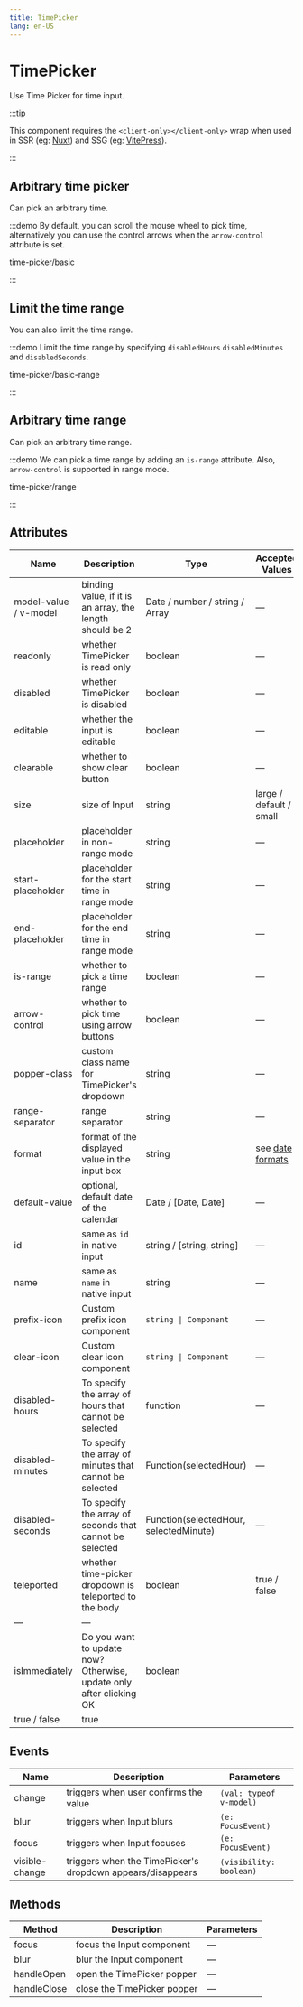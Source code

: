 ```yaml
---
title: TimePicker
lang: en-US
---
```


# TimePicker

Use Time Picker for time input.

:::tip

This component requires the `<client-only></client-only>` wrap when used in SSR (eg: [Nuxt](https://nuxt.com/v3)) and SSG (eg: [VitePress](https://vitepress.vuejs.org/)).

:::

## Arbitrary time picker

Can pick an arbitrary time.

:::demo By default, you can scroll the mouse wheel to pick time, alternatively you can use the control arrows when the `arrow-control` attribute is set.

time-picker/basic

:::

## Limit the time range

You can also limit the time range.

:::demo Limit the time range by specifying `disabledHours` `disabledMinutes` and `disabledSeconds`.

time-picker/basic-range

:::

## Arbitrary time range

Can pick an arbitrary time range.

:::demo We can pick a time range by adding an `is-range` attribute. Also, `arrow-control` is supported in range mode.

time-picker/range

:::

## Attributes

| Name                  | Description                                              | Type                                   | Accepted Values                                               | Default     |
| --------------------- | -------------------------------------------------------- | -------------------------------------- | ------------------------------------------------------------- | ----------- |
| model-value / v-model | binding value, if it is an array, the length should be 2 | Date / number / string / Array         | —                                                             | —           |
| readonly              | whether TimePicker is read only                          | boolean                                | —                                                             | false       |
| disabled              | whether TimePicker is disabled                           | boolean                                | —                                                             | false       |
| editable              | whether the input is editable                            | boolean                                | —                                                             | true        |
| clearable             | whether to show clear button                             | boolean                                | —                                                             | true        |
| size                  | size of Input                                            | string                                 | large / default / small                                       | —           |
| placeholder           | placeholder in non-range mode                            | string                                 | —                                                             | —           |
| start-placeholder     | placeholder for the start time in range mode             | string                                 | —                                                             | —           |
| end-placeholder       | placeholder for the end time in range mode               | string                                 | —                                                             | —           |
| is-range              | whether to pick a time range                             | boolean                                | —                                                             | false       |
| arrow-control         | whether to pick time using arrow buttons                 | boolean                                | —                                                             | false       |
| popper-class          | custom class name for TimePicker's dropdown              | string                                 | —                                                             | —           |
| range-separator       | range separator                                          | string                                 | —                                                             | '-'         |
| format                | format of the displayed value in the input box           | string                                 | see [date formats](/en-US/component/date-picker#date-formats) | HH:mm:ss    |
| default-value         | optional, default date of the calendar                   | Date / [Date, Date]                    | —                                                             | —           |
| id                    | same as `id` in native input                             | string / [string, string]              | —                                                             | -           |
| name                  | same as `name` in native input                           | string                                 | —                                                             | —           |
| prefix-icon           | Custom prefix icon component                             | `string \| Component`                  | —                                                             | Clock       |
| clear-icon            | Custom clear icon component                              | `string \| Component`                  | —                                                             | CircleClose |
| disabled-hours        | To specify the array of hours that cannot be selected    | function                               | —                                                             | —           |
| disabled-minutes      | To specify the array of minutes that cannot be selected  | Function(selectedHour)                 | —                                                             | —           |
| disabled-seconds      | To specify the array of seconds that cannot be selected  | Function(selectedHour, selectedMinute) | —                                                             | —           |
| teleported            | whether time-picker dropdown is teleported to the body   | boolean                                | true / false                                                  | true        |
—                                                             | —           |
| isImmediately         | Do you want to update now? Otherwise, update only after clicking OK | boolean           |
true / false                                                  | true        |

## Events

| Name           | Description                                                | Parameters              |
| -------------- | ---------------------------------------------------------- | ----------------------- |
| change         | triggers when user confirms the value                      | `(val: typeof v-model)` |
| blur           | triggers when Input blurs                                  | `(e: FocusEvent)`       |
| focus          | triggers when Input focuses                                | `(e: FocusEvent)`       |
| visible-change | triggers when the TimePicker's dropdown appears/disappears | `(visibility: boolean)` |

## Methods

| Method      | Description                 | Parameters |
| ----------- | --------------------------- | ---------- |
| focus       | focus the Input component   | —          |
| blur        | blur the Input component    | —          |
| handleOpen  | open the TimePicker popper  | —          |
| handleClose | close the TimePicker popper | —          |
